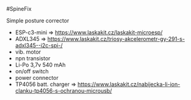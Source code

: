 
#SpineFix

Simple posture corrector

- ESP-c3-mini => https://www.laskakit.cz/laskakit-microesp/
- ADXL345 => https://www.laskakit.cz/triosy-akcelerometr-gy-291-s-adxl345--i2c-spi-/
- vib. motor
- npn transistor
- Li-Po 3,7v 540 mAh
- on/off switch
- power connector
- TP4056 batt. charger => https://www.laskakit.cz/nabijecka-li-ion-clanku-tp4056-s-ochranou-microusb/


